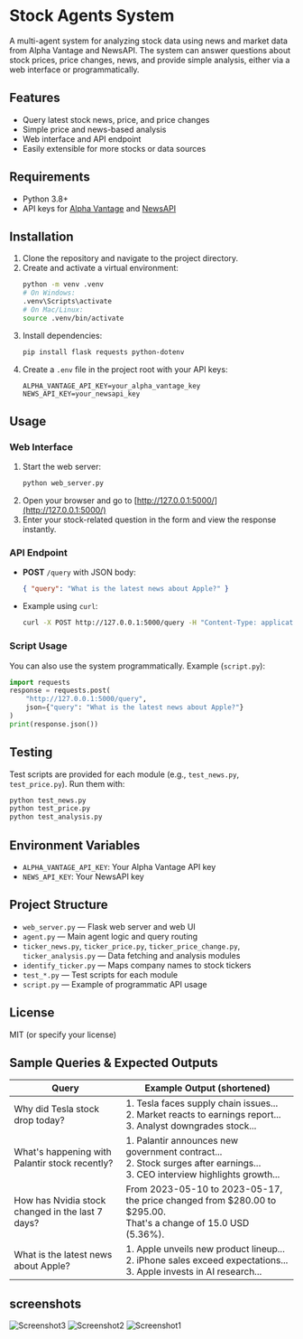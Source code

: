 # Stock Agents System

A multi-agent system for analyzing stock data using news and market data from Alpha Vantage and NewsAPI. The system can answer questions about stock prices, price changes, news, and provide simple analysis, either via a web interface or programmatically.

## Features
- Query latest stock news, price, and price changes
- Simple price and news-based analysis
- Web interface and API endpoint
- Easily extensible for more stocks or data sources

## Requirements
- Python 3.8+
- API keys for [Alpha Vantage](https://www.alphavantage.co/support/#api-key) and [NewsAPI](https://newsapi.org/register)

## Installation
1. Clone the repository and navigate to the project directory.
2. Create and activate a virtual environment:
   ```sh
   python -m venv .venv
   # On Windows:
   .venv\Scripts\activate
   # On Mac/Linux:
   source .venv/bin/activate
   ```
3. Install dependencies:
   ```sh
   pip install flask requests python-dotenv
   ```
4. Create a `.env` file in the project root with your API keys:
   ```env
   ALPHA_VANTAGE_API_KEY=your_alpha_vantage_key
   NEWS_API_KEY=your_newsapi_key
   ```

## Usage

### Web Interface
1. Start the web server:
   ```sh
   python web_server.py
   ```
2. Open your browser and go to [http://127.0.0.1:5000/](http://127.0.0.1:5000/)
3. Enter your stock-related question in the form and view the response instantly.

### API Endpoint
- **POST** `/query` with JSON body:
  ```json
  { "query": "What is the latest news about Apple?" }
  ```
- Example using `curl`:
  ```sh
  curl -X POST http://127.0.0.1:5000/query -H "Content-Type: application/json" -d "{\"query\": \"What is the latest news about Apple?\"}"
  ```

### Script Usage
You can also use the system programmatically. Example (`script.py`):
```python
import requests
response = requests.post(
    "http://127.0.0.1:5000/query",
    json={"query": "What is the latest news about Apple?"}
)
print(response.json())
```

## Testing
Test scripts are provided for each module (e.g., `test_news.py`, `test_price.py`). Run them with:
```sh
python test_news.py
python test_price.py
python test_analysis.py
```

## Environment Variables
- `ALPHA_VANTAGE_API_KEY`: Your Alpha Vantage API key
- `NEWS_API_KEY`: Your NewsAPI key

## Project Structure
- `web_server.py` — Flask web server and web UI
- `agent.py` — Main agent logic and query routing
- `ticker_news.py`, `ticker_price.py`, `ticker_price_change.py`, `ticker_analysis.py` — Data fetching and analysis modules
- `identify_ticker.py` — Maps company names to stock tickers
- `test_*.py` — Test scripts for each module
- `script.py` — Example of programmatic API usage

## License
MIT (or specify your license)

## Sample Queries & Expected Outputs

| Query                                         | Example Output (shortened)                |
|-----------------------------------------------|-------------------------------------------|
| Why did Tesla stock drop today?               | 1. Tesla faces supply chain issues...<br>2. Market reacts to earnings report...<br>3. Analyst downgrades stock... |
| What's happening with Palantir stock recently?| 1. Palantir announces new government contract...<br>2. Stock surges after earnings...<br>3. CEO interview highlights growth... |
| How has Nvidia stock changed in the last 7 days?| From 2023-05-10 to 2023-05-17, the price changed from $280.00 to $295.00.<br>That's a change of 15.0 USD (5.36%). |
| What is the latest news about Apple?          | 1. Apple unveils new product lineup...<br>2. iPhone sales exceed expectations...<br>3. Apple invests in AI research... | 


## screenshots
![Screenshot3](https://github.com/user-attachments/assets/41db9ce9-9881-443f-a75f-aef68538812d)
![Screenshot2](https://github.com/user-attachments/assets/b068c0f6-a864-4cfc-bbbd-13cad841224a)
![Screenshot1](https://github.com/user-attachments/assets/8a375ed7-5ee0-47df-af88-f99f34f4305c)
